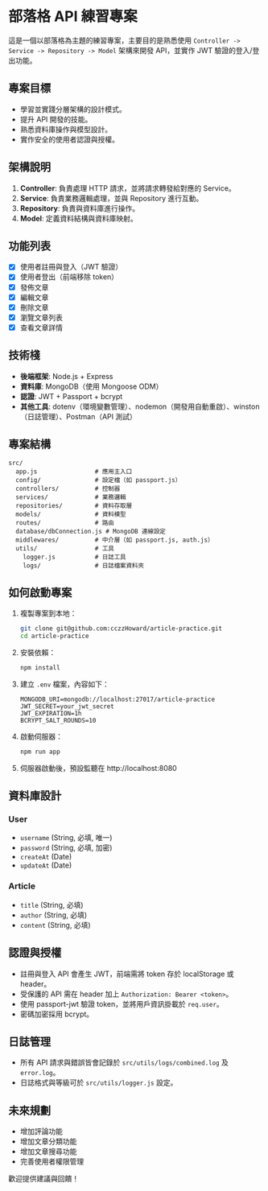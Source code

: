 # 部落格 API 練習專案

這是一個以部落格為主題的練習專案，主要目的是熟悉使用 `Controller -> Service -> Repository -> Model` 架構來開發 API，並實作 JWT 驗證的登入/登出功能。

## 專案目標
- 學習並實踐分層架構的設計模式。
- 提升 API 開發的技能。
- 熟悉資料庫操作與模型設計。
- 實作安全的使用者認證與授權。

## 架構說明
1. **Controller**: 負責處理 HTTP 請求，並將請求轉發給對應的 Service。
2. **Service**: 負責業務邏輯處理，並與 Repository 進行互動。
3. **Repository**: 負責與資料庫進行操作。
4. **Model**: 定義資料結構與資料庫映射。

## 功能列表
- [x] 使用者註冊與登入（JWT 驗證）
- [x] 使用者登出（前端移除 token）
- [x] 發佈文章
- [x] 編輯文章
- [x] 刪除文章
- [x] 瀏覽文章列表
- [x] 查看文章詳情

## 技術棧
- **後端框架**: Node.js + Express
- **資料庫**: MongoDB（使用 Mongoose ODM）
- **認證**: JWT + Passport + bcrypt
- **其他工具**: dotenv（環境變數管理）、nodemon（開發用自動重啟）、winston（日誌管理）、Postman（API 測試）

## 專案結構
```
src/
  app.js                # 應用主入口
  config/               # 設定檔（如 passport.js）
  controllers/          # 控制器
  services/             # 業務邏輯
  repositories/         # 資料存取層
  models/               # 資料模型
  routes/               # 路由
  database/dbConnection.js # MongoDB 連線設定
  middlewares/          # 中介層（如 passport.js, auth.js）
  utils/                # 工具
    logger.js           # 日誌工具
    logs/               # 日誌檔案資料夾
```

## 如何啟動專案
1. 複製專案到本地：
    ```bash
    git clone git@github.com:cczzHoward/article-practice.git
    cd article-practice
    ```
2. 安裝依賴：
    ```bash
    npm install
    ```
3. 建立 `.env` 檔案，內容如下：
    ```env
    MONGODB_URI=mongodb://localhost:27017/article-practice
    JWT_SECRET=your_jwt_secret
    JWT_EXPIRATION=1h
    BCRYPT_SALT_ROUNDS=10
    ```
4. 啟動伺服器：
    ```bash
    npm run app
    ```
5. 伺服器啟動後，預設監聽在 http://localhost:8080

## 資料庫設計
### User
- `username` (String, 必填, 唯一)
- `password` (String, 必填, 加密)
- `createAt` (Date)
- `updateAt` (Date)

### Article
- `title` (String, 必填)
- `author` (String, 必填)
- `content` (String, 必填)

## 認證與授權
- 註冊與登入 API 會產生 JWT，前端需將 token 存於 localStorage 或 header。
- 受保護的 API 需在 header 加上 `Authorization: Bearer <token>`。
- 使用 passport-jwt 驗證 token，並將用戶資訊掛載於 `req.user`。
- 密碼加密採用 bcrypt。

## 日誌管理
- 所有 API 請求與錯誤皆會記錄於 `src/utils/logs/combined.log` 及 `error.log`。
- 日誌格式與等級可於 `src/utils/logger.js` 設定。

## 未來規劃
- 增加評論功能
- 增加文章分類功能
- 增加文章搜尋功能
- 完善使用者權限管理

歡迎提供建議與回饋！